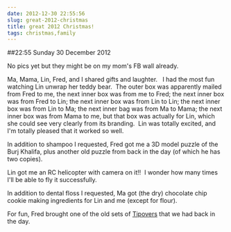 ```yaml
---
date: 2012-12-30 22:55:56
slug: great-2012-christmas
title: great 2012 Christmas!
tags: christmas,family
---
```


##22:55 Sunday 30 December 2012

No pics yet but they might be on my mom's FB wall already.

Ma, Mama, Lin, Fred, and I shared gifts and laughter.   I had the most fun watching Lin unwrap her teddy bear.  The outer box was apparently mailed from Fred to me, the next inner box was from me to Fred; the next inner box was from Fred to Lin; the next inner box was from Lin to Lin; the next inner box was from Lin to Ma; the next inner bag was from Ma to Mama; the next inner box was from Mama to me, but that box was actually for Lin, which she could see very clearly from its branding.  Lin was totally excited, and I'm totally pleased that it worked so well.

In addition to shampoo I requested, Fred got me a 3D model puzzle of the Burj Khalifa, plus another old puzzle from back in the day (of which he has two copies).

Lin got me an RC helicopter with camera on it!!  I wonder how many times I'll be able to fly it successfully.

In addition to dental floss I requested, Ma got (the dry) chocolate chip cookie making ingredients for Lin and me (except for flour).

For fun, Fred brought one of the old sets of [Tipovers](http://www.ebay.com/itm/ws/eBayISAPI.dll?ViewItem&item=321011097812) that we had back in the day.


